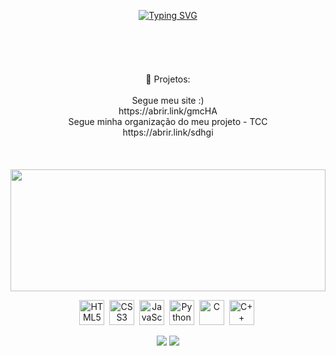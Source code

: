 <br><br>
 <div align="center">
   <a href="https://git.io/typing-svg">
     <img src="https://readme-typing-svg.demolab.com/?lines=+ + + + + + + + + +Hello,+i'm+Victor+Emanuel;Passionate+about+web+development" alt="Typing SVG">
   </a>
<br>
<br>
<br><br><br><br>
🚀 Projetos:<br><br>
  Segue meu site :)<br>
https://abrir.link/gmcHA<br>
  Segue minha organização do meu projeto - TCC<br>
https://abrir.link/sdhgi<br><br><br><br>



<img width="100%" height="195px" src="https://github-readme-stats.vercel.app/api/top-langs/?username=VictorEmatos&layout=compact&hide_border=true&title_color=ffffff&text_color=ffffff&bg_color=0d1117" />


<p>
  <img src="https://cdn.jsdelivr.net/gh/devicons/devicon/icons/html5/html5-original.svg" title="HTML5" alt="HTML5" width="40" height="40"/>&nbsp;
  <img src="https://cdn.jsdelivr.net/gh/devicons/devicon/icons/css3/css3-original.svg" title="CSS3" alt="CSS3" width="40" height="40"/>&nbsp;
  <img src="https://cdn.jsdelivr.net/gh/devicons/devicon/icons/javascript/javascript-original.svg" title="JavaScript" alt="JavaScript" width="40" height="40"/>&nbsp;
  <img src="https://cdn.jsdelivr.net/gh/devicons/devicon/icons/python/python-original.svg" title="Python" alt="Python" width="40" height="40"/>&nbsp;
  <img src="https://cdn.jsdelivr.net/gh/devicons/devicon/icons/c/c-original.svg" title="C" alt="C" width="40" height="40"/>&nbsp;
  <img src="https://cdn.jsdelivr.net/gh/devicons/devicon/icons/cplusplus/cplusplus-original.svg" title="C++" alt="C++" width="40" height="40"/>&nbsp;
</p>

<img src="https://img.shields.io/badge/WhatsApp-25D366?style=for-the-badge&logo=whatsapp&logoColor=white" />
<img src="https://img.shields.io/badge/Gmail-FF0000?style=for-the-badge&logo=Gmail&logoColor=white" />

